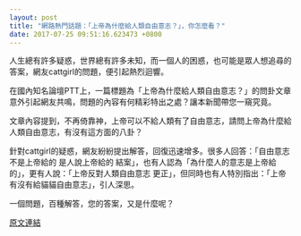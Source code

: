 ```yaml
---
layout: post
title: "網路熱門話題：「上帝為什麼給人類自由意志？」，你怎麼看？"
date: 2017-07-25 09:51:16.623473 +0800
---
```


人生總有許多疑惑，世界總有許多未知，而一個人的困惑，也可能是眾人想追尋的答案，網友cattgirl的問題，便引起熱烈迴響。

在國內知名論壇PTT上，一篇標題為「上帝為什麼給人類自由意志？」的問卦文章意外引起網友共鳴，問題的內容有何精彩特出之處？讓本新聞帶您一窺究竟。

文章內容提到，不再倚靠神，上帝可以不給人類有了自由意志，請問上帝為什麼給人類自由意志，有沒有這方面的八卦？

針對cattgirl的疑惑，網友紛紛提出解答，回復迅速增多。很多人回答：「自由意志不是上帝給的  是人說上帝給的  結案」，也有人認為「為什麼人的意志是上帝給的」，更有人說：「上帝反對人類自由意志 更正」，但同時也有人特別指出：「上帝有沒有給貓貓自由意志」，引人深思。

一個問題，百種解答，您的答案，又是什麼呢？

<a href = "https://www.ptt.cc/bbs/Gossiping/M.1500924704.A.FAD.html">原文連結</a>

